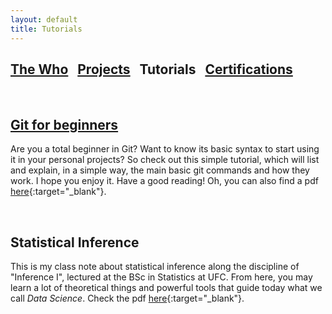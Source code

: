 ```yaml
---
layout: default
title: Tutorials
---
```


## [The Who](../index.html) &nbsp; [Projects](../projects/projects.html) &nbsp; Tutorials &nbsp; [Certifications](../certifications/certifications.html)

<br>

## [Git for beginners](./fast_git/Fast_Git.html)

Are you a total beginner in Git? Want to know its basic syntax to start using it in your personal projects? So check out this simple tutorial, which will list and explain, in a simple way, the main basic git commands and how they work. I hope you enjoy it. Have a good reading! Oh, you can also find a pdf [here](https://github.com/4r7hu3/summaries/blob/master/Guia%20R%C3%A1pido%20-%20Git.pdf){:target="_blank"}.

<br>

## Statistical Inference

This is my class note about statistical inference along the discipline of "Inference I", lectured at the BSc in Statistics at UFC. From here, you may learn a lot of theoretical things and powerful tools that guide today what we call *Data Science*. Check the pdf [here](https://github.com/4r7hu3/summaries/blob/master/Guia%20R%C3%A1pido%20-%20Infer%C3%AAncia%20Estat%C3%ADstica%20I.pdf){:target="_blank"}.